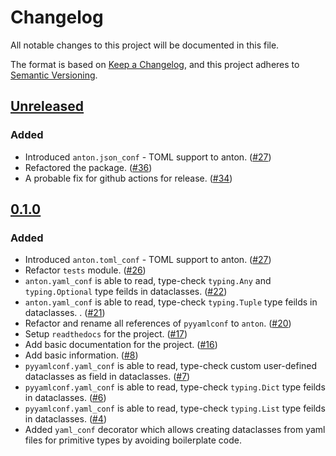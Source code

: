 # Changelog

All notable changes to this project will be documented in this file.

The format is based on [Keep a Changelog](https://keepachangelog.com/en/1.0.0/),
and this project adheres to [Semantic Versioning](https://semver.org/spec/v2.0.0.html).

<!--
Added       -  for new features.
Changed     -  for changes in existing functionality.
Deprecated  -  for soon-to-be removed features.
Removed     -  for now removed features.
Fixed       -  for any bug fixes.
Security    -  in case of vulnerabilities.
-->

## [Unreleased]

### Added

- Introduced `anton.json_conf` - TOML support to anton. ([#27](https://github.com/karthikrangasai/anton/pull/37))
- Refactored the package. ([#36](https://github.com/karthikrangasai/anton/pull/36))
- A probable fix for github actions for release. ([#34](https://github.com/karthikrangasai/anton/pull/34))

## [0.1.0]

### Added

- Introduced `anton.toml_conf` - TOML support to anton. ([#27](https://github.com/karthikrangasai/anton/pull/27))
- Refactor `tests` module. ([#26](https://github.com/karthikrangasai/anton/pull/26))
- `anton.yaml_conf` is able to read, type-check `typing.Any` and `typing.Optional` type feilds in dataclasses. ([#22](https://github.com/karthikrangasai/anton/pull/22))
- `anton.yaml_conf` is able to read, type-check `typing.Tuple` type feilds in dataclasses. . ([#21](https://github.com/karthikrangasai/anton/pull/21))
- Refactor and rename all references of `pyyamlconf` to `anton`. ([#20](https://github.com/karthikrangasai/anton/pull/20))
- Setup `readthedocs` for the project. ([#17](https://github.com/karthikrangasai/anton/pull/17))
- Add basic documentation for the project. ([#16](https://github.com/karthikrangasai/anton/pull/16))
- Add basic information. ([#8](https://github.com/karthikrangasai/anton/pull/8))
- `pyyamlconf.yaml_conf` is able to read, type-check custom user-defined dataclasses as field in dataclasses. ([#7](https://github.com/karthikrangasai/anton/pull/7))
- `pyyamlconf.yaml_conf` is able to read, type-check `typing.Dict` type feilds in dataclasses. ([#6](https://github.com/karthikrangasai/anton/pull/6))
- `pyyamlconf.yaml_conf` is able to read, type-check `typing.List` type feilds in dataclasses. ([#4](https://github.com/karthikrangasai/anton/pull/4))
- Added `yaml_conf` decorator which allows creating dataclasses from yaml files for primitive types by avoiding boilerplate code.


[Unreleased]: https://github.com/karthikrangasai/anton/compare/v0.1.0...HEAD
[0.1.0]: https://github.com/karthikrangasai/anton/releases/tag/v0.1.0

<!--
Any new version:
[M.m.p]: https://github.com/karthikrangasai/anton/compare/v_M._m._p...vM.m.p
-->
